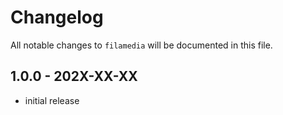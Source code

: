 # Changelog

All notable changes to `filamedia` will be documented in this file.

## 1.0.0 - 202X-XX-XX

- initial release
